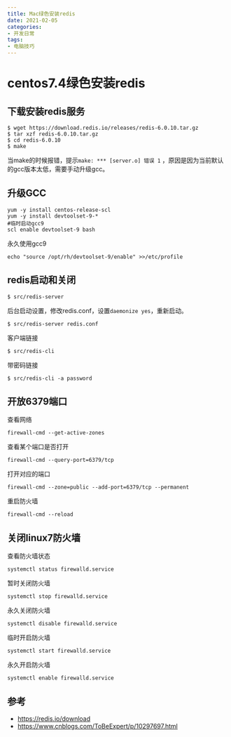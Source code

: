 ```yaml
---
title: Mac绿色安装redis
date: 2021-02-05
categories: 
- 开发日常
tags: 
- 电脑技巧
---
```


# centos7.4绿色安装redis
## 下载安装redis服务
```shell
$ wget https://download.redis.io/releases/redis-6.0.10.tar.gz
$ tar xzf redis-6.0.10.tar.gz
$ cd redis-6.0.10
$ make
```
当make的时候报错，提示`make: *** [server.o] 错误 1` ，原因是因为当前默认的gcc版本太低，需要手动升级gcc。
## 升级GCC
```shell
yum -y install centos-release-scl
yum -y install devtoolset-9-*
#临时启动gcc9
scl enable devtoolset-9 bash
```
永久使用gcc9
```shell
echo "source /opt/rh/devtoolset-9/enable" >>/etc/profile
```
## redis启动和关闭
```shell
$ src/redis-server
```
后台启动设置，修改redis.conf，设置`daemonize yes`，重新启动。
```shell
$ src/redis-server redis.conf
```
客户端链接
```shell
$ src/redis-cli
```
带密码链接
```shell
$ src/redis-cli -a password
```

## 开放6379端口
查看网络
```shell
firewall-cmd --get-active-zones
```
查看某个端口是否打开
```shell
firewall-cmd --query-port=6379/tcp
```
打开对应的端口
```shell
firewall-cmd --zone=public --add-port=6379/tcp --permanent
```
重启防火墙
```shell
firewall-cmd --reload
```
## 关闭linux7防火墙
查看防火墙状态
```shell
systemctl status firewalld.service
```
暂时关闭防火墙
```shell
systemctl stop firewalld.service
```
永久关闭防火墙
```shell
systemctl disable firewalld.service
```
临时开启防火墙
```shell
systemctl start firewalld.service
```
永久开启防火墙
```shell
systemctl enable firewalld.service
```

## 参考
- https://redis.io/download
- https://www.cnblogs.com/ToBeExpert/p/10297697.html
